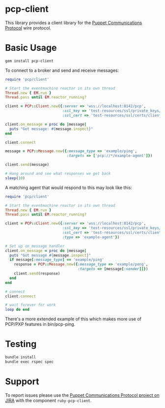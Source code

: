 pcp-client
==========

This library provides a client library for the [Puppet Communications Protocol](https://github.com/puppetlabs/pcp-specifications) wire protocol.


Basic Usage
==========

```sh
gem install pcp-client
```

To connect to a broker and send and receive messages:

```ruby
require 'pcp/client'

# Start the eventmachine reactor in its own thread
Thread.new { EM.run }
Thread.pass until EM.reactor_running?

client = PCP::Client.new({:server => 'wss://localhost:8142/pcp',
                          :ssl_key => 'test-resources/ssl/private_keys/client01.example.com.pem',
                          :ssl_cert => 'test-resources/ssl/certs/client01.example.com.pem'})

client.on_message = proc do |message|
  puts "Get message: #{message.inspect}"
end

client.connect

message = PCP::Message.new({:message_type => 'example/ping',
                            :targets => ['pcp://*/example-agent']})

client.send(message)

# Hang around and see what responses we get back
sleep(10)
```


A matching agent that would respond to this may look like this:

```ruby
require 'pcp/client'

# Start the eventmachine reactor in its own thread
Thread.new { EM.run }
Thread.pass until EM.reactor_running?

client = PCP::Client.new({:server => 'wss://localhost:8142/pcp',
                          :ssl_key => 'test-resources/ssl/private_keys/client02.example.com.pem',
                          :ssl_cert => 'test-resources/ssl/certs/client02.example.com.pem',
                          :type => 'example-agent'})

# Set up on_message handler
client.on_message = proc do |message|
  puts "Got message #{message.inspect}"
  if message[:message_type] == 'example/ping'
    response = PCP::Message.new({:message_type => 'example/pong',
                                 :targets => [message[:sender]]})
    client.send(response)
  end
end

# connect
client.connect

# wait forever for work
loop do end
```

There's a more extended example of this which makes more use of
PCP/PXP features in bin/pcp-ping.


Testing
=======

```sh
bundle install
bundle exec rspec spec
```

Support
=======

To report issues please use the [Puppet Communications Protocol project on
JIRA](https://tickets.puppetlabs.com/browse/PCP) with the component `ruby-pcp-client`.
